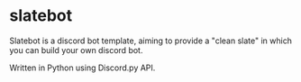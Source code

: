 # slatebot

Slatebot is a discord bot template, aiming to provide a "clean slate" in which you can build your own discord bot. 

Written in Python using Discord.py API. 
